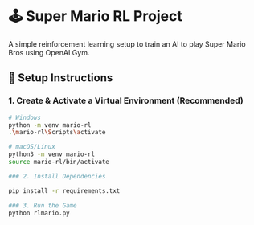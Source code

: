 # 🕹️ Super Mario RL Project

A simple reinforcement learning setup to train an AI to play Super Mario Bros using OpenAI Gym.

## 🔧 Setup Instructions

### 1. Create & Activate a Virtual Environment (Recommended)

```bash
# Windows
python -m venv mario-rl
.\mario-rl\Scripts\activate

# macOS/Linux
python3 -m venv mario-rl
source mario-rl/bin/activate

### 2. Install Dependencies

pip install -r requirements.txt

### 3. Run the Game
python rlmario.py